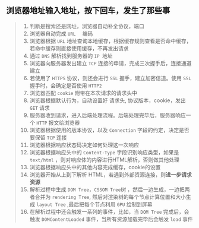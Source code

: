 ## 浏览器地址输入地址，按下回车，发生了那些事

> 1. 判断是搜索还是网址，浏览器自动补全协议，端口
> 2. 浏览器自动完成 `URL  ` 编码
> 3. 浏览器根据 `URL` 地址查询本地缓存，根据缓存规则查看是否命中缓存，若命中缓存则直接使用缓存，不再发出请求
> 4. 通过 `DNS` 解析找到服务器的 `IP `地址
> 5. 浏览器向服务器发出建立  `TCP` 连接的申请，完成三次握手后，连接通道建立
> 6. 若使用了 `HTTPS` 协议，则还会进行 `SSL` 握手，建立加密信道。使用 `SSL` 握手时，会确定是否使用 `HTTP2` 
> 7. 浏览器匹配 `cookie` 附带在本次请求的请求头中
> 8. 浏览器根据默认行为，自动设置好  请求头, 协议版本，cookie，发出 `GET` 请求
> 9. 服务器收到请求，进入后端处理流程。后端处理完毕后，服务器响应一个 `HTTP` 报文给浏览器
> 10. 浏览器根据使用的版本协议，以及 `Connection` 字段的约定，决定是否要保留 `TCP` 连接
> 11. 浏览器根据响应状态码决定如何处理这一次响应
> 12. 浏览器根据响应头中的 `Content-Type` 字段识别响应类型，如果是 `text/html` ，则对响应体的内容进行HTML解析，否则做其他处理
> 13. 浏览器根据响应头中的其他内容完成缓存，cookie的设置
> 14. 浏览器开始从上到下解析 HTML，若遇到外部资源连接，则**进一步请求资源**
> 15. 解析过程中生成 `DOM Tree`，`CSSOM Tree`树 ，然后一边生成，一边把两者合并为 `rendering Tree`, 然后对渲染树的每个节点计算位置和大小生成 `layout Tree` ,最后把每个节点利用 `GPU` 绘制到屏幕
> 16. 在解析过程中还会触发一系列的事件，比如，当 `DOM Tree` 完成后，会触发 `DOMContentLoaded` 事件，当所有资源加载完毕后会触发 `load` 事件